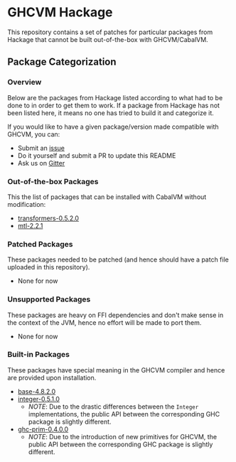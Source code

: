 # GHCVM Hackage

This repository contains a set of patches for particular packages from Hackage that cannot be built out-of-the-box with GHCVM/CabalVM.

## Package Categorization

### Overview

Below are the packages from Hackage listed according to what had to be done to in order to get them to work. If a package from Hackage has not been listed here, it means no one has tried to build it and categorize it.

If you would like to have a given package/version made compatible with GHCVM, you can:

- Submit an [issue](issues)
- Do it yourself and submit a PR to update this README
- Ask us on [Gitter](https://gitter.im/rahulmutt/ghcvm)

### Out-of-the-box Packages
This the list of packages that can be installed with CabalVM without modification:
- [transformers-0.5.2.0](https://hackage.haskell.org/package/transformers-0.5.2.0)
- [mtl-2.2.1](https://hackage.haskell.org/package/mtl-2.2.1)

### Patched Packages
These packages needed to be patched (and hence should have a patch file uploaded in this repository).
- None for now

### Unsupported Packages
These packages are heavy on FFI dependencies and don't make sense in the context of the JVM, hence no effort will be made to port them.
- None for now


### Built-in Packages
These packages have special meaning in the GHCVM compiler and hence are provided upon installation.
- [base-4.8.2.0](https://hackage.haskell.org/package/base-4.8.2.0)
- [integer-0.5.1.0](https://hackage.haskell.org/package/integer-gmp-0.5.1.0)
  - *NOTE*: Due to the drastic differences between the `Integer` implementations,
            the public API between the corresponding GHC package is slightly different.
- [ghc-prim-0.4.0.0](https://hackage.haskell.org/package/ghc-prim-0.4.0.0)
  - *NOTE*: Due to the introduction of new primitives for GHCVM,
            the public API between the corresponding GHC package is slightly different.
